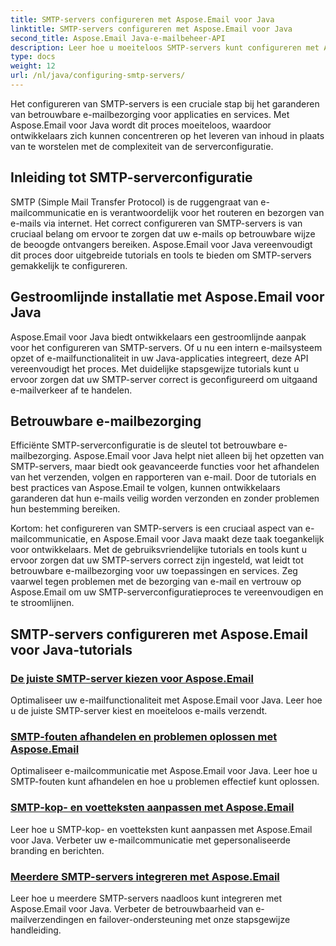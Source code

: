 ```yaml
---
title: SMTP-servers configureren met Aspose.Email voor Java
linktitle: SMTP-servers configureren met Aspose.Email voor Java
second_title: Aspose.Email Java-e-mailbeheer-API
description: Leer hoe u moeiteloos SMTP-servers kunt configureren met Aspose.Email voor Java. Stapsgewijze tutorials voor een naadloze e-mailbezorging.
type: docs
weight: 12
url: /nl/java/configuring-smtp-servers/
---
```



Het configureren van SMTP-servers is een cruciale stap bij het garanderen van betrouwbare e-mailbezorging voor applicaties en services. Met Aspose.Email voor Java wordt dit proces moeiteloos, waardoor ontwikkelaars zich kunnen concentreren op het leveren van inhoud in plaats van te worstelen met de complexiteit van de serverconfiguratie.

## Inleiding tot SMTP-serverconfiguratie

SMTP (Simple Mail Transfer Protocol) is de ruggengraat van e-mailcommunicatie en is verantwoordelijk voor het routeren en bezorgen van e-mails via internet. Het correct configureren van SMTP-servers is van cruciaal belang om ervoor te zorgen dat uw e-mails op betrouwbare wijze de beoogde ontvangers bereiken. Aspose.Email voor Java vereenvoudigt dit proces door uitgebreide tutorials en tools te bieden om SMTP-servers gemakkelijk te configureren.

## Gestroomlijnde installatie met Aspose.Email voor Java

Aspose.Email voor Java biedt ontwikkelaars een gestroomlijnde aanpak voor het configureren van SMTP-servers. Of u nu een intern e-mailsysteem opzet of e-mailfunctionaliteit in uw Java-applicaties integreert, deze API vereenvoudigt het proces. Met duidelijke stapsgewijze tutorials kunt u ervoor zorgen dat uw SMTP-server correct is geconfigureerd om uitgaand e-mailverkeer af te handelen.

## Betrouwbare e-mailbezorging

Efficiënte SMTP-serverconfiguratie is de sleutel tot betrouwbare e-mailbezorging. Aspose.Email voor Java helpt niet alleen bij het opzetten van SMTP-servers, maar biedt ook geavanceerde functies voor het afhandelen van het verzenden, volgen en rapporteren van e-mail. Door de tutorials en best practices van Aspose.Email te volgen, kunnen ontwikkelaars garanderen dat hun e-mails veilig worden verzonden en zonder problemen hun bestemming bereiken.

Kortom: het configureren van SMTP-servers is een cruciaal aspect van e-mailcommunicatie, en Aspose.Email voor Java maakt deze taak toegankelijk voor ontwikkelaars. Met de gebruiksvriendelijke tutorials en tools kunt u ervoor zorgen dat uw SMTP-servers correct zijn ingesteld, wat leidt tot betrouwbare e-mailbezorging voor uw toepassingen en services. Zeg vaarwel tegen problemen met de bezorging van e-mail en vertrouw op Aspose.Email om uw SMTP-serverconfiguratieproces te vereenvoudigen en te stroomlijnen.

## SMTP-servers configureren met Aspose.Email voor Java-tutorials
### [De juiste SMTP-server kiezen voor Aspose.Email](./choosing-the-right-smtp-server/)
Optimaliseer uw e-mailfunctionaliteit met Aspose.Email voor Java. Leer hoe u de juiste SMTP-server kiest en moeiteloos e-mails verzendt.
### [SMTP-fouten afhandelen en problemen oplossen met Aspose.Email](./handling-smtp-errors-and-troubleshooting/)
Optimaliseer e-mailcommunicatie met Aspose.Email voor Java. Leer hoe u SMTP-fouten kunt afhandelen en hoe u problemen effectief kunt oplossen.
### [SMTP-kop- en voetteksten aanpassen met Aspose.Email](./customizing-smtp-headers-and-footers/)
Leer hoe u SMTP-kop- en voetteksten kunt aanpassen met Aspose.Email voor Java. Verbeter uw e-mailcommunicatie met gepersonaliseerde branding en berichten.
### [Meerdere SMTP-servers integreren met Aspose.Email](./integrating-multiple-smtp-servers/)
Leer hoe u meerdere SMTP-servers naadloos kunt integreren met Aspose.Email voor Java. Verbeter de betrouwbaarheid van e-mailverzendingen en failover-ondersteuning met onze stapsgewijze handleiding.